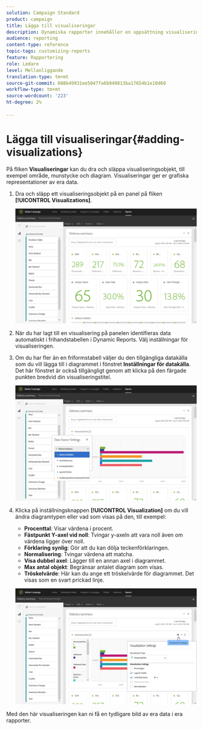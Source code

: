 ```yaml
---
solution: Campaign Standard
product: campaign
title: Lägga till visualiseringar
description: Dynamiska rapporter innehåller en uppsättning visualiseringar som lägger till en grafisk representation i rapporten.
audience: reporting
content-type: reference
topic-tags: customizing-reports
feature: Rapportering
role: Ledare
level: Mellanliggande
translation-type: tm+mt
source-git-commit: 088b49931ee5047fa6b949813ba17654b1e10d60
workflow-type: tm+mt
source-wordcount: '223'
ht-degree: 2%

---
```



# Lägga till visualiseringar{#adding-visualizations}

På fliken **Visualiseringar** kan du dra och släppa visualiseringsobjekt, till exempel område, munstycke och diagram. Visualiseringar ger er grafiska representationer av era data.

1. Dra och släpp ett visualiseringsobjekt på en panel på fliken **[!UICONTROL Visualizations]**.

   ![](assets/dynamic_report_visualization_1.png)

1. När du har lagt till en visualisering på panelen identifieras data automatiskt i frihandstabellen i Dynamic Reports. Välj inställningar för visualiseringen.
1. Om du har fler än en friformstabell väljer du den tillgängliga datakälla som du vill lägga till i diagrammet i fönstret **Inställningar för datakälla**. Det här fönstret är också tillgängligt genom att klicka på den färgade punkten bredvid din visualiseringstitel.

   ![](assets/dynamic_report_visualization_2.png)

1. Klicka på inställningsknappen **[!UICONTROL Visualization]** om du vill ändra diagramtypen eller vad som visas på den, till exempel:

   * **Procenttal**: Visar värdena i procent.
   * **Fästpunkt Y-axel vid noll**: Tvingar y-axeln att vara noll även om värdena ligger över noll.
   * **Förklaring synlig**: Gör att du kan dölja teckenförklaringen.
   * **Normalisering**: Tvingar värdena att matcha.
   * **Visa dubbel axel**: Lägger till en annan axel i diagrammet.
   * **Max antal objekt**: Begränsar antalet diagram som visas.
   * **Tröskelvärde**: Här kan du ange ett tröskelvärde för diagrammet. Det visas som en svart prickad linje.

   ![](assets/dynamic_report_visualization_3.png)

Med den här visualiseringen kan ni få en tydligare bild av era data i era rapporter.
